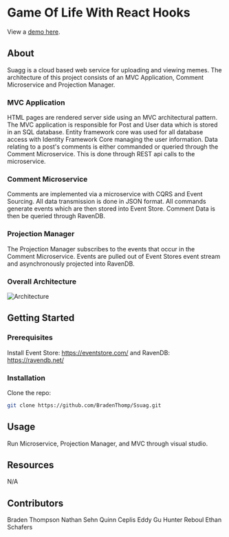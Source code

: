 # Game Of Life With React Hooks
View a [demo here](https://www.youtube.com/watch?v=sOicMZzA3E8 "Ssuag").

## About
Suagg is a cloud based web service for uploading and viewing memes.  The architecture of this project consists of an MVC Application, Comment Microservice and Projection Manager.

### MVC Application

HTML pages are rendered server side using an MVC architectural pattern.  The MVC application is responsible for Post and User data which is stored in an SQL database.  Entity framework core was used for all database access with Identity Framework Core managing the user information.  Data relating to a post's comments is either commanded or queried through the Comment Microservice.  This is done through REST api calls to the microservice.

### Comment Microservice

Comments are implemented via a microservice with CQRS and Event Sourcing.  All data transmission is done in JSON format. All commands generate events which are then stored into Event Store.  Comment Data is then be queried through RavenDB.

### Projection Manager

The Projection Manager subscribes to the events that occur in the Comment Microservice.  Events are pulled out of Event Stores event stream and asynchronously projected into RavenDB.

### Overall Architecture

![Architecture](https://user-images.githubusercontent.com/43660365/79053727-a1845200-7bfc-11ea-8f20-6594489f537c.jpg)

## Getting Started
### Prerequisites
Install Event Store: https://eventstore.com/ and RavenDB: https://ravendb.net/

### Installation
Clone the repo:
```bash
git clone https://github.com/BradenThomp/Ssuag.git
```

## Usage
Run Microservice, Projection Manager, and MVC through visual studio.

## Resources
N/A

## Contributors
Braden Thompson
Nathan Sehn
Quinn Ceplis
Eddy Gu
Hunter Reboul
Ethan Schafers
